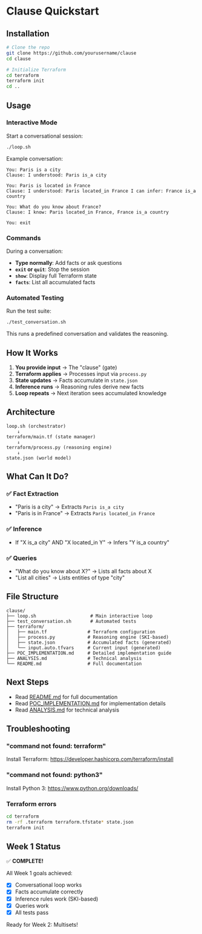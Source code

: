 # Clause Quickstart

## Installation

```bash
# Clone the repo
git clone https://github.com/yourusername/clause
cd clause

# Initialize Terraform
cd terraform
terraform init
cd ..
```

## Usage

### Interactive Mode

Start a conversational session:

```bash
./loop.sh
```

Example conversation:
```
You: Paris is a city
Clause: I understood: Paris is_a city

You: Paris is located in France
Clause: I understood: Paris located_in France I can infer: France is_a country

You: What do you know about France?
Clause: I know: Paris located_in France, France is_a country

You: exit
```

### Commands

During a conversation:
- **Type normally**: Add facts or ask questions
- **`exit` or `quit`**: Stop the session
- **`show`**: Display full Terraform state
- **`facts`**: List all accumulated facts

### Automated Testing

Run the test suite:

```bash
./test_conversation.sh
```

This runs a predefined conversation and validates the reasoning.

## How It Works

1. **You provide input** → The "clause" (gate)
2. **Terraform applies** → Processes input via `process.py`
3. **State updates** → Facts accumulate in `state.json`
4. **Inference runs** → Reasoning rules derive new facts
5. **Loop repeats** → Next iteration sees accumulated knowledge

## Architecture

```
loop.sh (orchestrator)
    ↓
terraform/main.tf (state manager)
    ↓
terraform/process.py (reasoning engine)
    ↓
state.json (world model)
```

## What Can It Do?

### ✅ Fact Extraction
- "Paris is a city" → Extracts `Paris is_a city`
- "Paris is in France" → Extracts `Paris located_in France`

### ✅ Inference
- If "X is_a city" AND "X located_in Y"
  → Infers "Y is_a country"

### ✅ Queries
- "What do you know about X?" → Lists all facts about X
- "List all cities" → Lists entities of type "city"

## File Structure

```
clause/
├── loop.sh                    # Main interactive loop
├── test_conversation.sh       # Automated tests
├── terraform/
│   ├── main.tf               # Terraform configuration
│   ├── process.py            # Reasoning engine (SKI-based)
│   ├── state.json            # Accumulated facts (generated)
│   └── input.auto.tfvars     # Current input (generated)
├── POC_IMPLEMENTATION.md     # Detailed implementation guide
├── ANALYSIS.md               # Technical analysis
└── README.md                 # Full documentation
```

## Next Steps

- Read [README.md](./README.md) for full documentation
- Read [POC_IMPLEMENTATION.md](./POC_IMPLEMENTATION.md) for implementation details
- Read [ANALYSIS.md](./ANALYSIS.md) for technical analysis

## Troubleshooting

### "command not found: terraform"
Install Terraform: https://developer.hashicorp.com/terraform/install

### "command not found: python3"
Install Python 3: https://www.python.org/downloads/

### Terraform errors
```bash
cd terraform
rm -rf .terraform terraform.tfstate* state.json
terraform init
```

## Week 1 Status

✅ **COMPLETE!**

All Week 1 goals achieved:
- [x] Conversational loop works
- [x] Facts accumulate correctly
- [x] Inference rules work (SKI-based)
- [x] Queries work
- [x] All tests pass

Ready for Week 2: Multisets!
